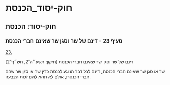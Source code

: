 # חוק-יסוד_הכנסת

## חוק-יסוד: הכנסת

### סעיף 23 - דינם של שר וסגן שר שאינם חברי הכנסת

[23.](https://he.wikisource.org/wiki/חוק-יסוד:_הכנסת#s_yp_23)

דינם של שר וסגן שר שאינם חברי הכנסת [תיקון: תשע״ה־2, תש״ף־2]

שר או סגן שר שאינם חברי הכנסת, דינם לכל דבר הנוגע לכנסת כדין שר או סגן שר שהם חברי הכנסת, אולם לא תהא להם זכות הצבעה.